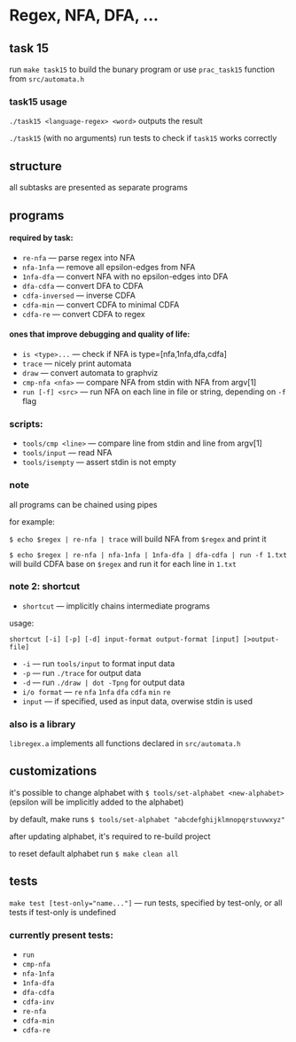 # Regex, NFA, DFA, ...

## task 15

run `make task15` to build the bunary program or use `prac_task15` function from `src/automata.h`

### task15 usage

`./task15 <language-regex> <word>` outputs the result

`./task15` (with no arguments) run tests to check if `task15` works correctly


## structure

all subtasks are presented as separate programs

## programs

#### required by task:

- ```re-nfa```               &mdash; parse regex into NFA
- ```nfa-1nfa```             &mdash; remove all epsilon-edges from NFA
- ```1nfa-dfa```             &mdash; convert NFA with no epsilon-edges into DFA
- ```dfa-cdfa```             &mdash; convert DFA to CDFA
- ```cdfa-inversed```        &mdash; inverse CDFA
- ```cdfa-min```             &mdash; convert CDFA to minimal CDFA
- ```cdfa-re```              &mdash; convert CDFA to regex

#### ones that improve debugging and quality of life:

- ```is <type>...```        &mdash; check if NFA is type=[nfa,1nfa,dfa,cdfa] 
- ```trace```               &mdash; nicely print automata
- ```draw```                &mdash; convert automata to graphviz
- ```cmp-nfa <nfa>```       &mdash; compare NFA from stdin with NFA from argv[1]
- ```run [-f] <src>```      &mdash; run NFA on each line in file or string, depending on ```-f``` flag 

### scripts:

- ```tools/cmp <line>```    &mdash; compare line from stdin and line from argv[1]
- ```tools/input```         &mdash; read NFA
- ```tools/isempty```       &mdash; assert stdin is not empty

### note

all programs can be chained using pipes

for example:

```$ echo $regex | re-nfa | trace```
    will build NFA from ```$regex``` and print it

```$ echo $regex | re-nfa | nfa-1nfa | 1nfa-dfa | dfa-cdfa | run -f 1.txt```
    will build CDFA base on ```$regex``` and run it for each line in ```1.txt```

### note 2: shortcut

- ```shortcut``` &mdash; implicitly chains intermediate programs

usage:

```shortcut [-i] [-p] [-d] input-format output-format [input] [>output-file]```

- `-i` &mdash; run `tools/input` to format input data
- `-p` &mdash; run `./trace` for output data
- `-d` &mdash; run `./draw | dot -Tpng` for output data
- `i/o format` &mdash; `re` `nfa` `1nfa` `dfa` `cdfa` `min` `re`
- `input` &mdash; if specified, used as input data, overwise stdin is used

### also is a library

```libregex.a``` implements all functions declared in `src/automata.h`

## customizations

it's possible to change alphabet with
```$ tools/set-alphabet <new-alphabet>```
    (epsilon will be implicitly added to the alphabet)

by default, make runs
```$ tools/set-alphabet "abcdefghijklmnopqrstuvwxyz"```

after updating alphabet, it's required to re-build project

to reset default alphabet run
```$ make clean all```

## tests
```make test [test-only="name..."]``` &mdash; run tests, specified by test-only, or all tests if test-only is undefined

### currently present tests:
- ```run```
- ```cmp-nfa```
- ```nfa-1nfa```
- ```1nfa-dfa```
- ```dfa-cdfa```
- ```cdfa-inv```
- ```re-nfa```
- ```cdfa-min```
- ```cdfa-re```
